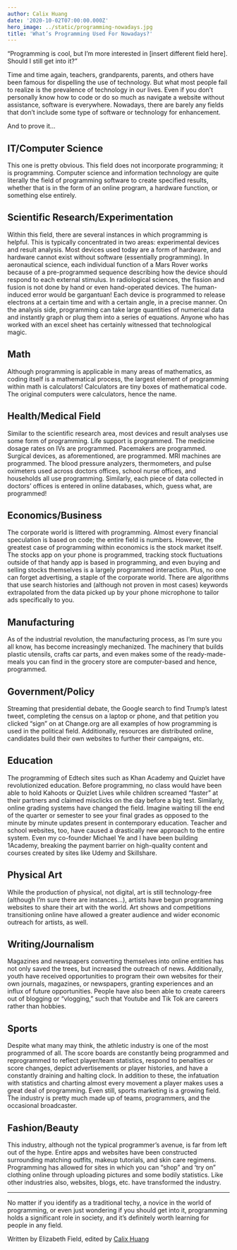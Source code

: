 ```yaml
---
author: Calix Huang
date: '2020-10-02T07:00:00.000Z'
hero_image: ../static/programming-nowadays.jpg
title: 'What’s Programming Used For Nowadays?'
---
```


“Programming is cool, but I’m more interested in \[insert different field here\]. Should I still get into it?”

Time and time again, teachers, grandparents, parents, and others have been famous for dispelling the use of technology. But what most people fail to realize is the prevalence of technology in our lives. Even if you don’t personally know how to code or do so much as navigate a website without assistance, software is everywhere. Nowadays, there are barely any fields that don’t include some type of software or technology for enhancement.

And to prove it...

## IT/Computer Science
This one is pretty obvious. This field does not incorporate programming; it is programming. Computer science and information technology are quite literally the field of programming software to create specified results, whether that is in the form of an online program, a hardware function, or something else entirely.

## Scientific Research/Experimentation
Within this field, there are several instances in which programming is helpful. This is typically concentrated in two areas: experimental devices and result analysis. Most devices used today are a form of hardware, and hardware cannot exist without software (essentially programming). In aeronautical science, each individual function of a Mars Rover works because of a pre-programmed sequence describing how the device should respond to each external stimulus. In radiological sciences, the fission and fusion is not done by hand or even hand-operated devices. The human- induced error would be gargantuan! Each device is programmed to release electrons at a certain time and with a certain angle, in a precise manner. On the analysis side, programming can take large quantities of numerical data and instantly graph or plug them into a series of equations. Anyone who has worked with an excel sheet has certainly witnessed that technological magic.

## Math
Although programming is applicable in many areas of mathematics, as coding itself is a mathematical process, the largest element of programming within math is calculators! Calculators are tiny boxes of mathematical code. The original computers were calculators, hence the name.  

## Health/Medical Field
Similar to the scientific research area, most devices and result analyses use some form of programming. Life support is programmed. The medicine dosage rates on IVs are programmed. Pacemakers are programmed. Surgical devices, as aforementioned, are programmed. MRI machines are programmed. The blood pressure analyzers, thermometers, and pulse oximeters used across doctors offices, school nurse offices, and households all use programming. Similarly, each piece of data collected in doctors’ offices is entered in online databases, which, guess what, are programmed!

## Economics/Business
The corporate world is littered with programming. Almost every financial speculation is based on code; the entire field is numbers. However, the greatest case of programming within economics is the stock market itself. The stocks app on your phone is programmed, tracking stock fluctuations outside of that handy app is based in programming, and even buying and selling stocks themselves is a largely programmed interaction. Plus, no one can forget advertising, a staple of the corporate world. There are algorithms that use search histories and (although not proven in most cases) keywords extrapolated from the data picked up by your phone microphone to tailor ads specifically to you.

## Manufacturing
As of the industrial revolution, the manufacturing process, as I’m sure you all know, has become increasingly mechanized. The machinery that builds plastic utensils, crafts car parts, and even makes some of the ready-made-meals you can find in the grocery store are computer-based and hence, programmed.

## Government/Policy
Streaming that presidential debate, the Google search to find Trump’s latest tweet, completing the census on a laptop or phone, and that petition you clicked “sign” on at Change.org are all examples of how programming is used in the political field. Additionally, resources are distributed online, candidates build their own websites to further their campaigns, etc.

## Education
The programming of Edtech sites such as Khan Academy and Quizlet have revolutionized education. Before programming, no class would have been able to hold Kahoots or Quizlet Lives while children screamed “faster” at their partners and claimed misclicks on the day before a big test. Similarly, online grading systems have changed the field. Imagine waiting till the end of the quarter or semester to see your final grades as opposed to the minute by minute updates present in contemporary education. Teacher and school websites, too, have caused a drastically new approach to the entire system. Even my co-founder Michael Ye and I have been building 1Academy, breaking the payment barrier on high-quality content and courses created by sites like Udemy and Skillshare.

## Physical Art
While the production of physical, not digital, art is still technology-free (although I’m sure there are instances…), artists have begun programming websites to share their art with the world. Art shows and competitions transitioning online have allowed a greater audience and wider economic outreach for artists, as well.

## Writing/Journalism
Magazines and newspapers converting themselves into online entities has not only saved the trees, but increased the outreach of news. Additionally, youth have received opportunities to program their own websites for their own journals, magazines, or newspapers, granting experiences and an influx of future opportunities. People have also been able to create careers out of blogging or “vlogging,” such that Youtube and Tik Tok are careers rather than hobbies.

## Sports
Despite what many may think, the athletic industry is one of the most programmed of all. The score boards are constantly being programmed and reprogrammed to reflect player/team statistics, respond to penalties or score changes, depict advertisements or player histories, and have a constantly draining and halting clock. In addition to these, the infatuation with statistics and charting almost every movement a player makes uses a great deal of programming. Even still, sports marketing is a growing field. The industry is pretty much made up of teams, programmers, and the occasional broadcaster.

## Fashion/Beauty
This industry, although not the typical programmer’s avenue, is far from left out of the hype. Entire apps and websites have been constructed surrounding matching outfits, makeup tutorials, and skin care regimens. Programming has allowed for sites in which you can “shop” and ‘try on” clothing online through uploading pictures and some bodily statistics. Like other industries also, websites, blogs, etc. have transformed the industry.

----

No matter if you identify as a traditional techy, a novice in the world of programming, or even just wondering if you should get into it, programming holds a significant role in society, and it’s definitely worth learning for people in any field.

Written by Elizabeth Field, edited by [Calix Huang](https://www.linkedin.com/in/calix-huang/)
